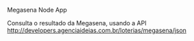 Megasena Node App

Consulta o resultado da Megasena, usando a API
http://developers.agenciaideias.com.br/loterias/megasena/json

